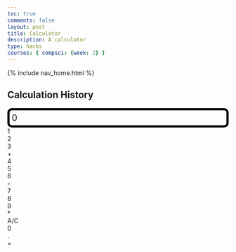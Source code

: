 ```yaml
---
toc: true
comments: false
layout: post
title: Calculator
description: A calculator  
type: hacks
courses: { compsci: {week: 2} }
---
```





<!--
Hack 0: Right justify result
Hack 1: Test conditions on small, big, and decimal numbers, report on findings. Fix issues.
Hack 2: Add the common math operation that is missing from calculator
Hack 3: Implement 1 number operation (ie SQRT)
-->




<!--
HTML implementation of the calculator.
-->




{% include nav_home.html %}




<!--
    Style and Action are aligned with HRML class definitions
    style.css contains majority of style definition (number, operation, clear, and equals)
    - The div calculator-container sets 4 elements to a row
    Background is credited to Vanta JS and is implemented at bottom of this page
-->
<style>
  .calculator-output {
    /* calulator output
      top bar shows the results of the calculator;
      result to take up the entirety of the first row;
      span defines 4 columns and 1 row
    */
    grid-column: span 4;
    grid-row: span 1;
 
    border-radius: 10px;
    padding: 0.25em;
    font-size: 20px;
    border: 5px solid black;
 
    display: flex;
    align-items: center;
  }
</style>




<!-- Add a container for the animation -->
<div class="calculation-history">
    <h2>Calculation History</h2>
    <ul id="history-list"></ul>
</div>




<div id="animation">
  <div class="calculator-container">
      <!--result-->
      <div class="calculator-output" id="output">0</div>
      <!--row 1-->
      <div class="calculator-number">1</div>
      <div class="calculator-number">2</div>
      <div class="calculator-number">3</div>
      <div class="calculator-operation">+</div>
      <!--row 2-->
      <div class="calculator-number">4</div>
      <div class="calculator-number">5</div>
      <div class="calculator-number">6</div>
      <div class="calculator-operation">-</div>
      <!--row 3-->
      <div class="calculator-number">7</div>
      <div class="calculator-number">8</div>
      <div class="calculator-number">9</div>
      <div class="calculator-operation">*</div>
      <!--row 4-->
      <div class="calculator-clear">A/C</div>
      <div class="calculator-number">0</div>
      <div class="calculator-number">.</div>
      <div class="calculator-equals">=</div>
</div>




  </div>
</div>




<!-- JavaScript (JS) implementation of the calculator. -->
<script>
  // Initialize an array to store calculation history
var calculationHistory = [];
// initialize important variables to manage calculations
var firstNumber = null;
var operator = null;
var nextReady = true;
// Initialize an array to store calculation history


// build objects containing key elements
const output = document.getElementById("output");
const numbers = document.querySelectorAll(".calculator-number");
const operations = document.querySelectorAll(".calculator-operation");
const clear = document.querySelectorAll(".calculator-clear");
const equals = document.querySelectorAll(".calculator-equals");




// Number buttons listener
numbers.forEach(button => {
  button.addEventListener("click", function() {
    number(button.textContent);
  });
});




// Number action
function number (value) { // function to input numbers into the calculator
    if (value != ".") {
        if (nextReady == true) { // nextReady is used to tell the computer when the user is going to input a completely new number
            output.innerHTML = value;
            if (value != "0") { // if statement to ensure that there are no multiple leading zeroes
                nextReady = false;
            }
        } else {
            output.innerHTML = output.innerHTML + value; // concatenation is used to add the numbers to the end of the input
        }
    } else { // special case for adding a decimal; can't have two decimals
        if (output.innerHTML.indexOf(".") == -1) {
            output.innerHTML = output.innerHTML + value;
            nextReady = false;
        }
    }
}




// Operation buttons listener
operations.forEach(button => {
  button.addEventListener("click", function() {
    operation(button.textContent);
  });
});




// Operator action
function operation (choice) { // function to input operations into the calculator
    if (firstNumber == null) { // once the operation is chosen, the displayed number is stored into the variable firstNumber
        firstNumber = parseInt(output.innerHTML);
        nextReady = true;
        operator = choice;
        return; // exits function
    }
    // occurs if there is already a number stored in the calculator
    firstNumber = calculate(firstNumber, parseFloat(output.innerHTML));
    operator = choice;
    output.innerHTML = firstNumber.toString();
    nextReady = true;
}




// Calculator
function calculate (first, second) { // function to calculate the result of the equation
    let result = 0;
    switch (operator) {
        case "+":
            result = first + second;
            break;
        case "-":
            result = first - second;
            break;
        case "*":
            result = first * second;
            break;
        case "/":
            result = first / second;
            break;
        default:
            break;
    }
    return result;
}




// Equals button listener
equals.forEach(button => {
  button.addEventListener("click", function() {
    equal();
  });
});




// Equal action
function equal () {
    if (firstNumber !== null) {
        const result = calculate(firstNumber, parseFloat(output.innerHTML));
        calculationHistory.push(`${firstNumber} ${operator} ${output.innerHTML} = ${result}`);
        updateHistory(); // Call this function to update the history list
        firstNumber = result;
        output.innerHTML = result.toString();
        nextReady = true;
    }
}




// Clear button listener
clear.forEach(button => {
  button.addEventListener("click", function() {
    clearCalc();
  });
});




// A/C action
function clearCalc () { // clears calculator
    firstNumber = null;
    output.innerHTML = "0";
    nextReady = true;
}




function updateHistory() {
    const historyList = document.getElementById("history-list");
    historyList.innerHTML = "";
    calculationHistory.forEach((calculation, index) => {
        const listItem = document.createElement("li");
        listItem.textContent = `Calculation ${index + 1}: ${calculation}`;
        historyList.appendChild(listItem);
    });
}




</script>




<!--
Vanta animations just for fun, load JS onto the page
-->
<script src="/teacher/assets/js/three.r119.min.js"></script>
<script src="/teacher/assets/js/vanta.halo.min.js"></script>
<script src="/teacher/assets/js/vanta.birds.min.js"></script>
<script src="/teacher/assets/js/vanta.net.min.js"></script>
<script src="/teacher/assets/js/vanta.rings.min.js"></script>




<script>
// setup vanta scripts as functions
var vantaInstances = {
  halo: VANTA.HALO,
  birds: VANTA.BIRDS,
  net: VANTA.NET,
  rings: VANTA.RINGS
};




// obtain a random vanta function
var vantaInstance = vantaInstances[Object.keys(vantaInstances)[Math.floor(Math.random() * Object.keys(vantaInstances).length)]];




// run the animation
vantaInstance({
  el: "#animation",
  mouseControls: true,
  touchControls: true,
  gyroControls: false
});
</script>


